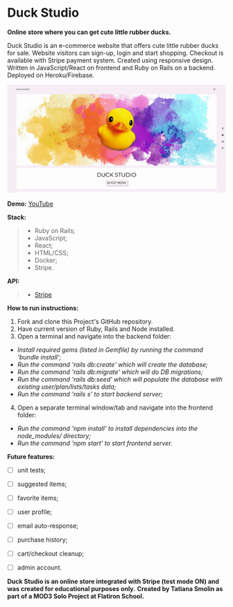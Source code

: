 # Duck Studio

**Online store where you can get cute little rubber ducks.**


Duck Studio is an e-commerce website that offers cute little rubber ducks for sale. Website visitors can sign-up, login and start shopping. Checkout is available with Stripe payment system. Created using responsive design. Written in JavaScript/React on frontend and Ruby on Rails on a backend. Deployed on Heroku/Firebase.

![background](./pictures/DuckStudio1.gif)

**Demo:** [YouTube](https://youtu.be/MclkO367ARY)

**Stack:**
> - Ruby on Rails;
> - JavaScript;
> - React;
> - HTML/CSS;
> - Docker;
> - Stripe.

**API:**
> - [Stripe](https://stripe.com/docs/api)

**How to run instructions:**
1. Fork and clone this Project's GitHub repository.  
2. Have current version of Ruby, Rails and Node installed.
3. Open a terminal and navigate into the backend folder:
* _Install required gems (listed in Gemfile) by running the command 'bundle install';_
* _Run the command 'rails db:create' which will create the database;_
* _Run the command 'rails db:migrate' which will do DB migrations;_
* _Run the command 'rails db:seed' which will populate the database with existing user/plan/lists/tasks data;_
* _Run the command 'rails s' to start backend server;_
4. Open a separate terminal window/tab and navigate into the frontend folder:
* _Run the command 'npm install' to install dependencies into the node_modules/ directory;_
* _Run the command 'npm start' to start frontend server._


**Future features:**
- [ ] unit tests;
- [ ] suggested items;
- [ ] favorite items;
- [ ] user profile;
- [ ] email auto-response;
- [ ] purchase history;
- [ ] cart/checkout cleanup;
- [ ] admin account.


**Duck Studio is an online store integrated with Stripe (test mode ON) and was created for educational purposes only.**
**Created by Tatiana Smolin as part of a MOD3 Solo Project at Flatiron School.**
